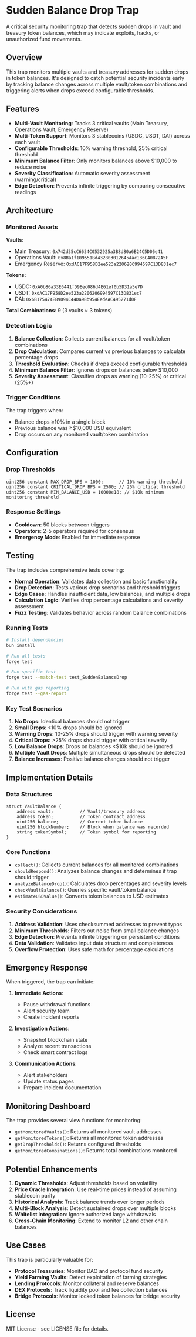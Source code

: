 # Sudden Balance Drop Trap

A critical security monitoring trap that detects sudden drops in vault and treasury token balances, which may indicate exploits, hacks, or unauthorized fund movements.

## Overview

This trap monitors multiple vaults and treasury addresses for sudden drops in token balances. It's designed to catch potential security incidents early by tracking balance changes across multiple vault/token combinations and triggering alerts when drops exceed configurable thresholds.

## Features

- **Multi-Vault Monitoring**: Tracks 3 critical vaults (Main Treasury, Operations Vault, Emergency Reserve)
- **Multi-Token Support**: Monitors 3 stablecoins (USDC, USDT, DAI) across each vault
- **Configurable Thresholds**: 10% warning threshold, 25% critical threshold
- **Minimum Balance Filter**: Only monitors balances above $10,000 to reduce noise
- **Severity Classification**: Automatic severity assessment (warning/critical)
- **Edge Detection**: Prevents infinite triggering by comparing consecutive readings

## Architecture

### Monitored Assets

**Vaults:**
- Main Treasury: `0x742d35cC6634C0532925a3B8d80a6B24C5D06e41`
- Operations Vault: `0x8Ba1f109551Bd432803012645Aac136C40872A5F`
- Emergency Reserve: `0xdAC17F958D2ee523a2206206994597C13D831ec7`

**Tokens:**
- USDC: `0xA0b86a33E6441fD9Eec086d4E61ef0b5D31a5e7D`
- USDT: `0xdAC17F958D2ee523a2206206994597C13D831ec7`
- DAI: `0x6B175474E89094C44Da98b954EedeAC495271d0F`

**Total Combinations**: 9 (3 vaults × 3 tokens)

### Detection Logic

1. **Balance Collection**: Collects current balances for all vault/token combinations
2. **Drop Calculation**: Compares current vs previous balances to calculate percentage drops
3. **Threshold Evaluation**: Checks if drops exceed configurable thresholds
4. **Minimum Balance Filter**: Ignores drops on balances below $10,000
5. **Severity Assessment**: Classifies drops as warning (10-25%) or critical (25%+)

### Trigger Conditions

The trap triggers when:
- Balance drops ≥10% in a single block
- Previous balance was ≥$10,000 USD equivalent
- Drop occurs on any monitored vault/token combination

## Configuration

### Drop Thresholds
```solidity
uint256 constant MAX_DROP_BPS = 1000;      // 10% warning threshold
uint256 constant CRITICAL_DROP_BPS = 2500; // 25% critical threshold
uint256 constant MIN_BALANCE_USD = 10000e18; // $10k minimum monitoring threshold
```

### Response Settings
- **Cooldown**: 50 blocks between triggers
- **Operators**: 2-5 operators required for consensus
- **Emergency Mode**: Enabled for immediate response

## Testing

The trap includes comprehensive tests covering:

- **Normal Operation**: Validates data collection and basic functionality
- **Drop Detection**: Tests various drop scenarios and threshold triggers
- **Edge Cases**: Handles insufficient data, low balances, and multiple drops
- **Calculation Logic**: Verifies drop percentage calculations and severity assessment
- **Fuzz Testing**: Validates behavior across random balance combinations

### Running Tests

```bash
# Install dependencies
bun install

# Run all tests
forge test

# Run specific test
forge test --match-test test_SuddenBalanceDrop

# Run with gas reporting
forge test --gas-report
```

### Key Test Scenarios

1. **No Drops**: Identical balances should not trigger
2. **Small Drops**: <10% drops should be ignored
3. **Warning Drops**: 10-25% drops should trigger with warning severity
4. **Critical Drops**: >25% drops should trigger with critical severity
5. **Low Balance Drops**: Drops on balances <$10k should be ignored
6. **Multiple Vault Drops**: Multiple simultaneous drops should be detected
7. **Balance Increases**: Positive balance changes should not trigger

## Implementation Details

### Data Structures

```solidity
struct VaultBalance {
    address vault;          // Vault/treasury address
    address token;          // Token contract address
    uint256 balance;        // Current token balance
    uint256 blockNumber;    // Block when balance was recorded
    string tokenSymbol;     // Token symbol for reporting
}
```

### Core Functions

- `collect()`: Collects current balances for all monitored combinations
- `shouldRespond()`: Analyzes balance changes and determines if trap should trigger
- `analyzeBalanceDrop()`: Calculates drop percentages and severity levels
- `checkVaultBalance()`: Queries specific vault/token balance
- `estimateUSDValue()`: Converts token balances to USD estimates

### Security Considerations

1. **Address Validation**: Uses checksummed addresses to prevent typos
2. **Minimum Thresholds**: Filters out noise from small balance changes
3. **Edge Detection**: Prevents infinite triggering on persistent conditions
4. **Data Validation**: Validates input data structure and completeness
5. **Overflow Protection**: Uses safe math for percentage calculations

## Emergency Response

When triggered, the trap can initiate:

1. **Immediate Actions**:
   - Pause withdrawal functions
   - Alert security team
   - Create incident reports

2. **Investigation Actions**:
   - Snapshot blockchain state
   - Analyze recent transactions
   - Check smart contract logs

3. **Communication Actions**:
   - Alert stakeholders
   - Update status pages
   - Prepare incident documentation

## Monitoring Dashboard

The trap provides several view functions for monitoring:

- `getMonitoredVaults()`: Returns all monitored vault addresses
- `getMonitoredTokens()`: Returns all monitored token addresses
- `getDropThresholds()`: Returns configured thresholds
- `getMonitoredCombinations()`: Returns total combinations monitored

## Potential Enhancements

1. **Dynamic Thresholds**: Adjust thresholds based on volatility
2. **Price Oracle Integration**: Use real-time prices instead of assuming stablecoin parity
3. **Historical Analysis**: Track balance trends over longer periods
4. **Multi-Block Analysis**: Detect sustained drops over multiple blocks
5. **Whitelist Integration**: Ignore authorized large withdrawals
6. **Cross-Chain Monitoring**: Extend to monitor L2 and other chain balances

## Use Cases

This trap is particularly valuable for:

- **Protocol Treasuries**: Monitor DAO and protocol fund security
- **Yield Farming Vaults**: Detect exploitation of farming strategies
- **Lending Protocols**: Monitor collateral and reserve balances
- **DEX Protocols**: Track liquidity pool and fee collection balances
- **Bridge Protocols**: Monitor locked token balances for bridge security

## License

MIT License - see LICENSE file for details.